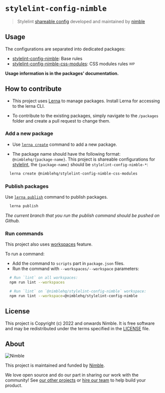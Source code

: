 # `stylelint-config-nimble`

> Stylelint [shareable config](https://stylelint.io/user-guide/configure/) developed and maintained by [nimble](https://nimblehq.co/)

## Usage

The configurations are separated into dedicated packages:

- [stylelint-config-nimble](/packages/stylelint-config-nimble): Base rules
- [stylelint-config-nimble-css-modules](/packages/stylelint-config-nimble-css-modules): CSS modules rules <sub><sup>WIP</sup></sub>

__Usage information is in the packages' documentation.__

## How to contribute

- This project uses [Lerna](https://lerna.js.org/) to manage packages. Install Lerna for accessing to the lerna CLI.

- To contribute to the existing packages, simply navigate to the `/packages` folder and create a pull request to change them.

### Add a new package

- Use [`lerna create`](https://github.com/lerna/lerna/tree/main/commands/create#readme) command to add a new package.

- The package name should have the following format: `@nimblehq/{package-name}`. This project is shareable configurations for [stylelint](https://stylelint.io/), the `{package-name}` should be `stylelint-config-nimble-*`:

```bash
  lerna create @nimblehq/stylelint-config-nimble-css-modules
```

### Publish packages

Use [`lerna publish`](https://github.com/lerna/lerna/tree/main/commands/publish#readme) command to publish packages.

```bash
  lerna publish
```

_The current branch that you run the publish command should be pushed on Github._

### Run commands

This project also uses [workspaces](https://docs.npmjs.com/cli/v8/using-npm/workspaces) feature.

To run a command:

- Add the command to `scripts` part in `package.json` files.
- Run the command with `--workspaces/--workspace` parameters:

```bash
  # Run `lint` on all workspaces:
  npm run lint --workspaces

  # Run `lint` on `@nimblehq/stylelint-config-nimble` workspace:
  npm run lint --workspace=@nimblehq/stylelint-config-nimble
```

## License

This project is Copyright (c) 2022 and onwards Nimble. It is free software and may be redistributed under the terms specified in the [LICENSE] file.

[LICENSE]: /LICENSE

## About

![Nimble](https://assets.nimblehq.co/logo/dark/logo-dark-text-160.png)

This project is maintained and funded by [Nimble](https://nimblehq.co).

We love open source and do our part in sharing our work with the community!
See [our other projects][community] or [hire our team][hire] to help build your product.

[community]: https://github.com/nimblehq
[hire]: https://nimblehq.co/
